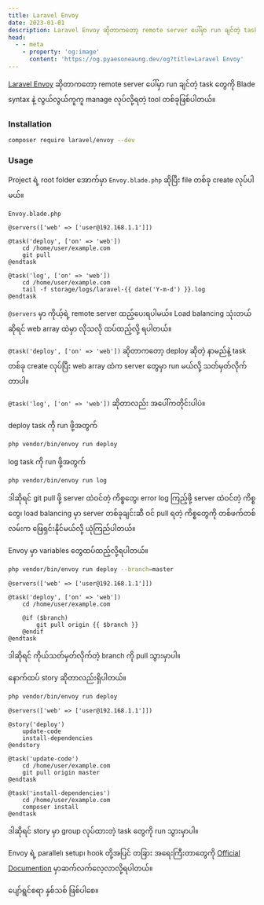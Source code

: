 ```yaml
---
title: Laravel Envoy
date: 2023-01-01
description: Laravel Envoy ဆိုတာကတော့ remote server ပေါ်မှာ run ချင်တဲ့ task တွေကို Blade syntax နဲ့ လွယ်လွယ်ကူကူ manage လုပ်လို့ရတဲ့ tool တစ်ခုဖြစ်ပါတယ်။
head:
  - - meta
    - property: 'og:image'
      content: 'https://og.pyaesoneaung.dev/og?title=Laravel Envoy'
---
```


[Laravel Envoy](https://laravel.com/docs/9.x/envoy) ဆိုတာကတော့ remote server ပေါ်မှာ run ချင်တဲ့ task တွေကို Blade syntax နဲ့ လွယ်လွယ်ကူကူ manage လုပ်လို့ရတဲ့ tool တစ်ခုဖြစ်ပါတယ်။

### Installation

```bash
composer require laravel/envoy --dev
```

### Usage

Project ရဲ့ root folder အောက်မှာ `Envoy.blade.php` ဆိုပြီး file တစ်ခု create လုပ်ပါမယ်။

`Envoy.blade.php`

```blade
@servers(['web' => ['user@192.168.1.1']])

@task('deploy', ['on' => 'web'])
    cd /home/user/example.com
    git pull
@endtask

@task('log', ['on' => 'web'])
    cd /home/user/example.com
    tail -f storage/logs/laravel-{{ date('Y-m-d') }}.log
@endtask
```

`@servers` မှာ ကိုယ့်ရဲ့ remote server ထည့်ပေးရပါမယ်။ Load balancing သုံးတယ်ဆိုရင် web array ထဲမှာ လိုသလို ထပ်ထည့်လို့ ရပါတယ်။

`@task('deploy', ['on' => 'web'])` ဆိုတာကတော့ deploy ဆိုတဲ့ နာမည်နဲ့ task တစ်ခု create လုပ်ပြီး web array ထဲက server တွေမှာ run မယ်လို့ သတ်မှတ်လိုက်တာပါ။

`@task('log', ['on' => 'web'])` ဆိုတာလည်း အပေါ်ကတိုင်းပါပဲ။

deploy task ကို run ဖို့အတွက်

```bash
php vendor/bin/envoy run deploy
```

log task ကို run ဖို့အတွက်

```bash
php vendor/bin/envoy run log
```

ဒါဆိုရင် git pull ဖို့ server ထဲဝင်တဲ့ ကိစ္စတွေ၊ error log ကြည့်ဖို့ server ထဲဝင်တဲ့ ကိစ္စတွေ၊ load balancing မှာ server တစ်ခုချင်းဆီ ဝင် pull ရတဲ့ ကိစ္စတွေကို တစ်ဖက်တစ်လမ်းက ဖြေရှင်းနိုင်မယ်လို့ ယုံကြည်ပါတယ်။

Envoy မှာ variables တွေထပ်ထည့်လို့ရပါတယ်။

```bash
php vendor/bin/envoy run deploy --branch=master
```

```blade
@servers(['web' => ['user@192.168.1.1']])

@task('deploy', ['on' => 'web'])
    cd /home/user/example.com

    @if ($branch)
        git pull origin {{ $branch }}
    @endif
@endtask
```

ဒါဆိုရင် ကိုယ်သတ်မှတ်လိုက်တဲ့ branch ကို pull သွားမှာပါ။

နောက်ထပ် story ဆိုတာလည်းရှိပါတယ်။

```bash
php vendor/bin/envoy run deploy
```

```blade
@servers(['web' => ['user@192.168.1.1']])

@story('deploy')
    update-code
    install-dependencies
@endstory

@task('update-code')
    cd /home/user/example.com
    git pull origin master
@endtask

@task('install-dependencies')
    cd /home/user/example.com
    composer install
@endtask
```

ဒါဆိုရင် story မှာ group လုပ်ထားတဲ့ task တွေကို run သွားမှာပါ။

Envoy ရဲ့ parallel၊ setup၊ hook တို့အပြင် တခြား အရေးကြီးတာတွေကို [Official Documention](https://laravel.com/docs/9.x/envoy) မှာဆက်လက်လေ့လာလို့ရပါတယ်။

ပျော်ရွင်စရာ နှစ်သစ် ဖြစ်ပါစေ။
